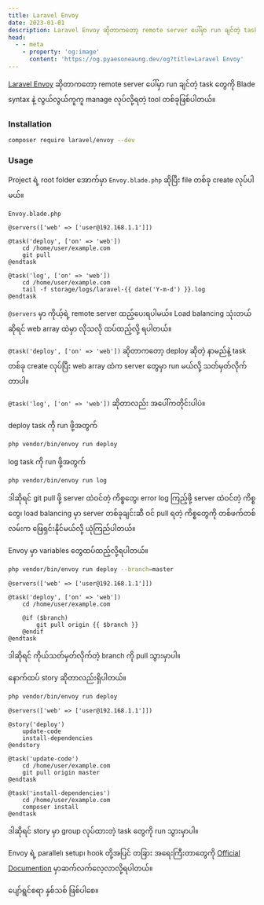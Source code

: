 ```yaml
---
title: Laravel Envoy
date: 2023-01-01
description: Laravel Envoy ဆိုတာကတော့ remote server ပေါ်မှာ run ချင်တဲ့ task တွေကို Blade syntax နဲ့ လွယ်လွယ်ကူကူ manage လုပ်လို့ရတဲ့ tool တစ်ခုဖြစ်ပါတယ်။
head:
  - - meta
    - property: 'og:image'
      content: 'https://og.pyaesoneaung.dev/og?title=Laravel Envoy'
---
```


[Laravel Envoy](https://laravel.com/docs/9.x/envoy) ဆိုတာကတော့ remote server ပေါ်မှာ run ချင်တဲ့ task တွေကို Blade syntax နဲ့ လွယ်လွယ်ကူကူ manage လုပ်လို့ရတဲ့ tool တစ်ခုဖြစ်ပါတယ်။

### Installation

```bash
composer require laravel/envoy --dev
```

### Usage

Project ရဲ့ root folder အောက်မှာ `Envoy.blade.php` ဆိုပြီး file တစ်ခု create လုပ်ပါမယ်။

`Envoy.blade.php`

```blade
@servers(['web' => ['user@192.168.1.1']])

@task('deploy', ['on' => 'web'])
    cd /home/user/example.com
    git pull
@endtask

@task('log', ['on' => 'web'])
    cd /home/user/example.com
    tail -f storage/logs/laravel-{{ date('Y-m-d') }}.log
@endtask
```

`@servers` မှာ ကိုယ့်ရဲ့ remote server ထည့်ပေးရပါမယ်။ Load balancing သုံးတယ်ဆိုရင် web array ထဲမှာ လိုသလို ထပ်ထည့်လို့ ရပါတယ်။

`@task('deploy', ['on' => 'web'])` ဆိုတာကတော့ deploy ဆိုတဲ့ နာမည်နဲ့ task တစ်ခု create လုပ်ပြီး web array ထဲက server တွေမှာ run မယ်လို့ သတ်မှတ်လိုက်တာပါ။

`@task('log', ['on' => 'web'])` ဆိုတာလည်း အပေါ်ကတိုင်းပါပဲ။

deploy task ကို run ဖို့အတွက်

```bash
php vendor/bin/envoy run deploy
```

log task ကို run ဖို့အတွက်

```bash
php vendor/bin/envoy run log
```

ဒါဆိုရင် git pull ဖို့ server ထဲဝင်တဲ့ ကိစ္စတွေ၊ error log ကြည့်ဖို့ server ထဲဝင်တဲ့ ကိစ္စတွေ၊ load balancing မှာ server တစ်ခုချင်းဆီ ဝင် pull ရတဲ့ ကိစ္စတွေကို တစ်ဖက်တစ်လမ်းက ဖြေရှင်းနိုင်မယ်လို့ ယုံကြည်ပါတယ်။

Envoy မှာ variables တွေထပ်ထည့်လို့ရပါတယ်။

```bash
php vendor/bin/envoy run deploy --branch=master
```

```blade
@servers(['web' => ['user@192.168.1.1']])

@task('deploy', ['on' => 'web'])
    cd /home/user/example.com

    @if ($branch)
        git pull origin {{ $branch }}
    @endif
@endtask
```

ဒါဆိုရင် ကိုယ်သတ်မှတ်လိုက်တဲ့ branch ကို pull သွားမှာပါ။

နောက်ထပ် story ဆိုတာလည်းရှိပါတယ်။

```bash
php vendor/bin/envoy run deploy
```

```blade
@servers(['web' => ['user@192.168.1.1']])

@story('deploy')
    update-code
    install-dependencies
@endstory

@task('update-code')
    cd /home/user/example.com
    git pull origin master
@endtask

@task('install-dependencies')
    cd /home/user/example.com
    composer install
@endtask
```

ဒါဆိုရင် story မှာ group လုပ်ထားတဲ့ task တွေကို run သွားမှာပါ။

Envoy ရဲ့ parallel၊ setup၊ hook တို့အပြင် တခြား အရေးကြီးတာတွေကို [Official Documention](https://laravel.com/docs/9.x/envoy) မှာဆက်လက်လေ့လာလို့ရပါတယ်။

ပျော်ရွင်စရာ နှစ်သစ် ဖြစ်ပါစေ။
